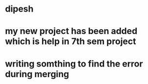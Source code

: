 # dipesh
# my new project has been added which is help in 7th sem project 
# writing somthing to find the error during merging